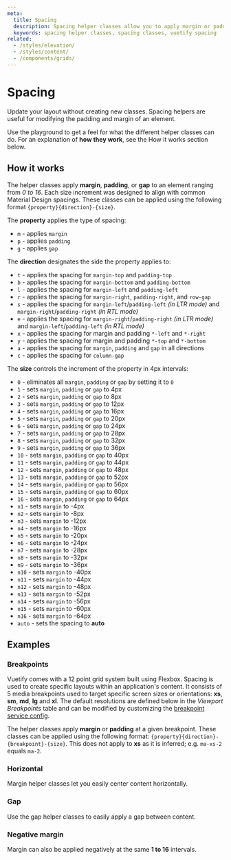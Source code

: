 ```yaml
---
meta:
  title: Spacing
  description: Spacing helper classes allow you to apply margin or padding to any element in increments from 1 to 5.
  keywords: spacing helper classes, spacing classes, vuetify spacing
related:
  - /styles/elevation/
  - /styles/content/
  - /components/grids/
---
```


# Spacing

Update your layout without creating new classes. Spacing helpers are useful for modifying the padding and margin of an element.

<PageFeatures />

<PromotedEntry />

Use the playground to get a feel for what the different helper classes can do. For an explanation of **how they work**, see the How it works section below.

<ExamplesExample file="spacing/usage" />

## How it works

The helper classes apply **margin**, **padding**, or **gap** to an element ranging from _0 to 16_. Each size increment was designed to align with common Material Design spacings. These classes can be applied using the following format `{property}{direction}-{size}`.

The **property** applies the type of spacing:

- `m` - applies `margin`
- `p` - applies `padding`
- `g` - applies `gap`

The **direction** designates the side the property applies to:

- `t` - applies the spacing for `margin-top` and `padding-top`
- `b` - applies the spacing for `margin-bottom` and `padding-bottom`
- `l` - applies the spacing for `margin-left` and `padding-left`
- `r` - applies the spacing for `margin-right`, `padding-right`, and `row-gap`
- `s` - applies the spacing for `margin-left`/`padding-left` _(in LTR mode)_ and `margin-right`/`padding-right` _(in RTL mode)_
- `e` - applies the spacing for `margin-right`/`padding-right` _(in LTR mode)_ and `margin-left`/`padding-left` _(in RTL mode)_
- `x` - applies the spacing for margin and padding `*-left` and `*-right`
- `y` - applies the spacing for margin and padding `*-top` and `*-bottom`
- `a` - applies the spacing for `margin`, `padding` and `gap` in all directions
- `c` - applies the spacing for `column-gap`

The **size** controls the increment of the property in 4px intervals:

- `0` - eliminates all `margin`, `padding` or `gap` by setting it to `0`
- `1` - sets `margin`, `padding` or `gap` to 4px
- `2` - sets `margin`, `padding` or `gap` to 8px
- `3` - sets `margin`, `padding` or `gap` to 12px
- `4` - sets `margin`, `padding` or `gap` to 16px
- `5` - sets `margin`, `padding` or `gap` to 20px
- `6` - sets `margin`, `padding` or `gap` to 24px
- `7` - sets `margin`, `padding` or `gap` to 28px
- `8` - sets `margin`, `padding` or `gap` to 32px
- `9` - sets `margin`, `padding` or `gap` to 36px
- `10` - sets `margin`, `padding` or `gap` to 40px
- `11` - sets `margin`, `padding` or `gap` to 44px
- `12` - sets `margin`, `padding` or `gap` to 48px
- `13` - sets `margin`, `padding` or `gap` to 52px
- `14` - sets `margin`, `padding` or `gap` to 56px
- `15` - sets `margin`, `padding` or `gap` to 60px
- `16` - sets `margin`, `padding` or `gap` to 64px
- `n1` - sets `margin` to -4px
- `n2` - sets `margin` to -8px
- `n3` - sets `margin` to -12px
- `n4` - sets `margin` to -16px
- `n5` - sets `margin` to -20px
- `n6` - sets `margin` to -24px
- `n7` - sets `margin` to -28px
- `n8` - sets `margin` to -32px
- `n9` - sets `margin` to -36px
- `n10` - sets `margin` to -40px
- `n11` - sets `margin` to -44px
- `n12` - sets `margin` to -48px
- `n13` - sets `margin` to -52px
- `n14` - sets `margin` to -56px
- `n15` - sets `margin` to -60px
- `n16` - sets `margin` to -64px
- `auto` - sets the spacing to **auto**

## Examples

### Breakpoints

Vuetify comes with a 12 point grid system built using Flexbox. Spacing is used to create specific layouts within an application's content. It consists of 5 media breakpoints used to target specific screen sizes or orientations: **xs**, **sm**, **md**, **lg** and **xl**. The default resolutions are defined below in the *Viewport Breakpoints* table and can be modified by customizing the [breakpoint service config](/features/display-and-platform/).

<FeaturesBreakpointsTable />

The helper classes apply **margin** or **padding** at a given breakpoint. These classes can be applied using the following format: `{property}{direction}-{breakpoint}-{size}`. This does not apply to **xs** as it is inferred; e.g. `ma-xs-2` equals `ma-2`.

<ExamplesExample file="spacing/breakpoints" />

### Horizontal

Margin helper classes let you easily center content horizontally.

<ExamplesExample file="spacing/horizontal" />

### Gap

Use the gap helper classes to easily apply a gap between content.

<ExamplesExample file="spacing/gap" />

### Negative margin

Margin can also be applied negatively at the same **1 to 16** intervals.

<ExamplesExample file="spacing/negative-margin" />
